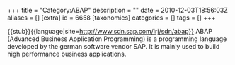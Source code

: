 +++
title = "Category:ABAP"
description = ""
date = 2010-12-03T18:56:03Z
aliases = []
[extra]
id = 6658
[taxonomies]
categories = []
tags = []
+++

{{stub}}{{language|site=http://www.sdn.sap.com/irj/sdn/abap}}
ABAP (Advanced Business Application Programming) is a programming language developed by the german software vendor SAP. It is mainly used to build high performance business applications.
